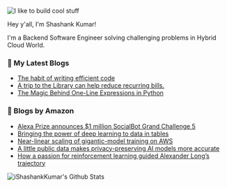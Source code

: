 ![I like to build cool stuff](https://res.cloudinary.com/dt8g3rhcy/image/upload/v1595929574/i_like_to_build_cool_shit._1_nzbwjh.png)

Hey y'all, I'm Shashank Kumar! 

I'm a Backend Software Engineer solving challenging problems in Hybrid Cloud World.

### 📕 My Latest Blogs
<!-- BLOG-POST-LIST:START -->
- [The habit of writing efficient code](https://medium.com/@ishashankkumar/the-habit-of-writing-efficient-code-153b05f04269?source=rss-d24dda280d5f------2)
- [A trip to the Library can help reduce recurring bills.](https://medium.com/swlh/a-trip-to-the-library-can-help-reduce-recurring-bills-23bca495cdf5?source=rss-d24dda280d5f------2)
- [The Magic Behind One-Line Expressions in Python](https://medium.com/swlh/the-magic-behind-one-line-expressions-in-python-816c10180c5c?source=rss-d24dda280d5f------2)
<!-- BLOG-POST-LIST:END -->

### 📕 Blogs by Amazon
<!-- AMAZON-BLOG-POST-LIST:START -->
- [Alexa Prize announces $1 million SocialBot Grand Challenge 5](https://www.amazon.science/alexa-prize/socialbot-grand-challenge/2022)
- [Bringing the power of deep learning to data in tables](https://www.amazon.science/blog/bringing-the-power-of-deep-learning-to-data-in-tables)
- [Near-linear scaling of gigantic-model training on AWS](https://www.amazon.science/blog/near-linear-scaling-of-gigantic-model-training-on-aws)
- [A little public data makes privacy-preserving AI models more accurate](https://www.amazon.science/blog/a-little-public-data-makes-privacy-preserving-ai-models-more-accurate)
- [How a passion for reinforcement learning guided Alexander Long’s trajectory](https://www.amazon.science/working-at-amazon/how-a-passion-for-reinforcement-learning-guided-alexander-longs-trajectory)
<!-- AMAZON-BLOG-POST-LIST:END -->



<img align="center" alt="iShashankKumar's Github Stats" src="https://github-readme-stats.vercel.app/api?username=ishashankkumar&show_icons=true&hide_border=true" />
